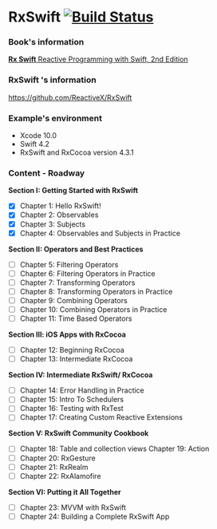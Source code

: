 # RxSwift   [![Build Status](https://travis-ci.com/quocnb/RxSwiftExample.svg?branch=master)](https://travis-ci.com/quocnb/RxSwiftExample)

### Book's information
[**Rx Swift** Reactive Programming with Swift, 2nd Edition](https://store.raywenderlich.com/products/rxswift)

### RxSwift 's information
https://github.com/ReactiveX/RxSwift

### Example's environment
- Xcode 10.0
- Swift 4.2
- RxSwift and RxCocoa version 4.3.1

### Content - Roadway

**Section I: Getting Started with RxSwift**

- [x] Chapter 1: Hello RxSwift!
- [x] Chapter 2: Observables
- [x] Chapter 3: Subjects
- [x] Chapter 4: Observables and Subjects in Practice

**Section II: Operators and Best Practices**

- [ ] Chapter 5: Filtering Operators
- [ ] Chapter 6: Filtering Operators in Practice
- [ ] Chapter 7: Transforming Operators
- [ ] Chapter 8: Transforming Operators in Practice
- [ ] Chapter 9: Combining Operators
- [ ] Chapter 10: Combining Operators in Practice
- [ ] Chapter 11: Time Based Operators

**Section III: iOS Apps with RxCocoa**

- [ ] Chapter 12: Beginning RxCocoa
- [ ] Chapter 13: Intermediate RxCocoa

**Section IV: Intermediate RxSwift/ RxCocoa**
- [ ] Chapter 14: Error Handling in Practice
- [ ] Chapter 15: Intro To Schedulers
- [ ] Chapter 16: Testing with RxTest
- [ ] Chapter 17: Creating Custom Reactive Extensions

**Section V: RxSwift Community Cookbook**
- [ ] Chapter 18: Table and collection views Chapter 19: Action
- [ ] Chapter 20: RxGesture
- [ ] Chapter 21: RxRealm
- [ ] Chapter 22: RxAlamofire

**Section VI: Putting it All Together**
- [ ] Chapter 23: MVVM with RxSwift
- [ ] Chapter 24: Building a Complete RxSwift App
